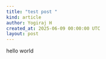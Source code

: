 ```yaml
---
title: "test post "
kind: article
author: Yogiraj H
created_at: 2025-06-09 00:00:00 UTC
layout: post
---
```

hello world
